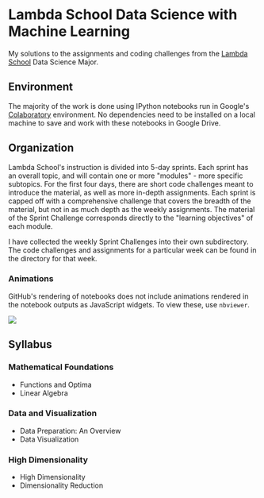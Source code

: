 # Lambda School Data Science with Machine Learning

My solutions to the assignments and coding challenges from the [Lambda School](https://lambdaschool.com/) Data Science Major.

## Environment

The majority of the work is done using IPython notebooks run in Google's [Colaboratory](https://colab.research.google.com/notebooks/welcome.ipynb) environment. No dependencies need to be installed on a local machine to save and work with these notebooks in Google Drive.

## Organization

Lambda School's instruction is divided into 5-day sprints. Each sprint has an overall topic, and will contain one or more "modules" - more specific subtopics. For the first four days, there are short code challenges meant to introduce the material, as well as more in-depth assignments. Each sprint is capped off with a comprehensive challenge that covers the breadth of the material, but not in as much depth as the weekly assignments. The material of the Sprint Challenge corresponds directly to the "learning objectives" of each module.

I have collected the weekly Sprint Challenges into their own subdirectory. The code challenges and assignments for a particular week can be found in the directory for that week.

### Animations

GitHub's rendering of notebooks does not include animations rendered in the notebook outputs as JavaScript widgets. To view these, use `nbviewer`.

![](https://github.com/rayheberer/LambdaSchoolDataScience/blob/master/img/nbviewer.png) 

## Syllabus

### Mathematical Foundations
* Functions and Optima
* Linear Algebra

### Data and Visualization
* Data Preparation: An Overview
* Data Visualization

### High Dimensionality
* High Dimensionality
* Dimensionality Reduction